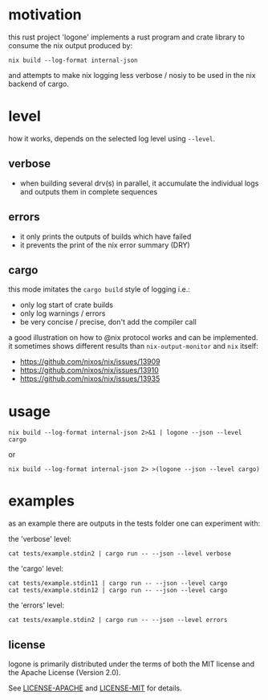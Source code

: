 # motivation

this rust project 'logone' implements a rust program and crate library to consume the nix output produced by:

    nix build --log-format internal-json

and attempts to make nix logging less verbose / nosiy to be used in the nix backend of cargo.

# level

how it works, depends on the selected log level using `--level`.

## verbose

* when building several drv(s) in parallel, it accumulate the individual logs and outputs them in complete sequences

## errors

* it only prints the outputs of builds which have failed
* it prevents the print of the nix error summary (DRY)

## cargo

this mode imitates the `cargo build` style of logging i.e.:

* only log start of crate builds
* only log warnings / errors
* be very concise / precise, don't add the compiler call

a good illustration on how to @nix protocol works and can be implemented. it sometimes shows different results than `nix-output-monitor` and `nix` itself:

* https://github.com/nixos/nix/issues/13909
* https://github.com/nixos/nix/issues/13910
* https://github.com/nixos/nix/issues/13935

# usage

    nix build --log-format internal-json 2>&1 | logone --json --level cargo

or

    nix build --log-format internal-json 2> >(logone --json --level cargo)


# examples

as an example there are outputs in the tests folder one can experiment with:

the 'verbose' level:

    cat tests/example.stdin2 | cargo run -- --json --level verbose

the 'cargo' level:

    cat tests/example.stdin11 | cargo run -- --json --level cargo
    cat tests/example.stdin12 | cargo run -- --json --level cargo

the 'errors' level:

    cat tests/example.stdin2 | cargo run -- --json --level errors

## license

logone is primarily distributed under the terms of both the MIT license
and the Apache License (Version 2.0).

See [LICENSE-APACHE](LICENSE-APACHE) and [LICENSE-MIT](LICENSE-MIT) for details.
